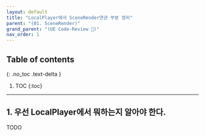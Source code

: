 ```yaml
---
layout: default
title: "LocalPlayer에서 SceneRender연관 부분 정리"
parent: "(01. SceneRender)"
grand_parent: "(UE Code-Review 🐳)"
nav_order: 1
---
```


## Table of contents
{: .no_toc .text-delta }

1. TOC
{:toc}

---

## 1. 우선 LocalPlayer에서 뭐하는지 알아야 한다.

TODO